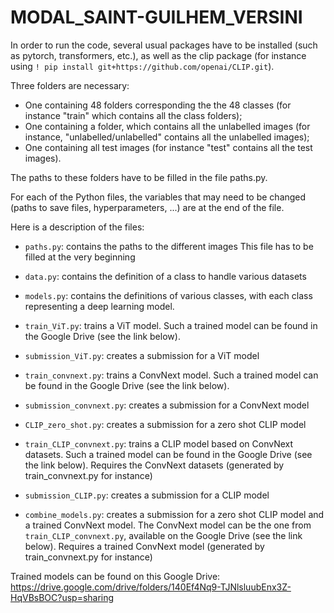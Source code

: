 # MODAL_SAINT-GUILHEM_VERSINI

In order to run the code, several usual packages have to be installed (such as pytorch, transformers, etc.), as well as the clip package (for instance using ```! pip install git+https://github.com/openai/CLIP.git```).

Three folders are necessary:
- One containing 48 folders corresponding the the 48 classes (for instance "train" which contains all the class folders);
- One containing a folder, which contains all the unlabelled images (for instance, "unlabelled/unlabelled" contains all the unlabelled images);
- One containing all test images (for instance "test" contains all the test images).

The paths to these folders have to be filled in the file paths.py.

For each of the Python files, the variables that may need to be changed (paths to save files, hyperparameters, ...) are at the end of the file.

Here is a description of the files:

- ```paths.py```: contains the paths to the different images
This file has to be filled at the very beginning

- ```data.py```: contains the definition of a class to handle various datasets

- ```models.py```: contains the definitions of various classes, with each class representing a deep learning model.

- ```train_ViT.py```: trains a ViT model. Such a trained model can be found in the Google Drive (see the link below).
- ```submission_ViT.py```: creates a submission for a ViT model

- ```train_convnext.py```: trains a ConvNext model. Such a trained model can be found in the Google Drive (see the link below).
- ```submission_convnext.py```: creates a submission for a ConvNext model

- ```CLIP_zero_shot.py```: creates a submission for a zero shot CLIP model

- ```train_CLIP_convnext.py```: trains a CLIP model based on ConvNext datasets. Such a trained model can be found in the Google Drive (see the link below).
Requires the ConvNext datasets (generated by train_convnext.py for instance)
- ```submission_CLIP.py```: creates a submission for a CLIP model

- ```combine_models.py```: creates a submission for a zero shot CLIP model and a trained ConvNext model. The ConvNext model can be the one from ```train_CLIP_convnext.py```, available on the Google Drive (see the link below).
Requires a trained ConvNext model (generated by train_convnext.py for instance)


Trained models can be found on this Google Drive: https://drive.google.com/drive/folders/140Ef4Nq9-TJNlsluubEnx3Z-HqVBsBOC?usp=sharing
